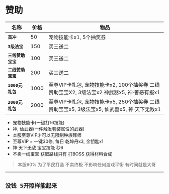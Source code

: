 # 赞助
|名称|价格|物品|
|-|-|-|
|**`首冲`**|50|宠物技能卡x1, 5个抽奖券|
|**`3级法宝`**|150|买三送二|
|**`三线赞助宝宝`**|100|买三送二|
|**`二线赞助宝宝`**|200|买三送二|
|**`1000元礼包`**|1000|至尊VIP卡礼包, 宠物技能卡x2, 100个抽奖券 二线赞助宝宝X2, 3级法宝x2 神武器x5, 神·善恶有报x1|
|**`2000元礼包`**|2000|至尊VIP卡礼包, 宠物技能卡x5, 250个抽奖券 二线赞助宝宝x5, 3级法宝x5, 仙武器x5, 神·天下无敌x1|
- 宠物技能卡(一键打16技能)
- 神, 仙武器(一件触发套装属性的武器)
- 本服至尊VIP才可以无限制种族拜师
- 至尊VIP = 一键30修, 每日 乾坤丹x3, 金钥匙x1
- 神·天下无敌 宝宝技能 秒6
- 不卖一线宝宝 获取路线只有 打BOSS 获得材料合成
> 本服90% 为了平民打造 不卖终极 不影响任何游戏平衡 有时间就是大哥
---
## `没钱 5开照样能起来`